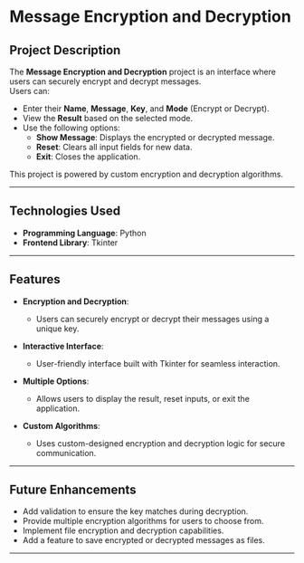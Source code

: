 # **Message Encryption and Decryption**

## **Project Description**  
The **Message Encryption and Decryption** project is an interface where users can securely encrypt and decrypt messages.  
Users can:  
- Enter their **Name**, **Message**, **Key**, and **Mode** (Encrypt or Decrypt).  
- View the **Result** based on the selected mode.  
- Use the following options:  
  - **Show Message**: Displays the encrypted or decrypted message.  
  - **Reset**: Clears all input fields for new data.  
  - **Exit**: Closes the application.  

This project is powered by custom encryption and decryption algorithms.  

---

## **Technologies Used**  
- **Programming Language**: Python  
- **Frontend Library**: Tkinter  

---

## **Features**  
- **Encryption and Decryption**:  
  - Users can securely encrypt or decrypt their messages using a unique key.  

- **Interactive Interface**:  
  - User-friendly interface built with Tkinter for seamless interaction.  

- **Multiple Options**:  
  - Allows users to display the result, reset inputs, or exit the application.  

- **Custom Algorithms**:  
  - Uses custom-designed encryption and decryption logic for secure communication.  

---

## **Future Enhancements**  
- Add validation to ensure the key matches during decryption.  
- Provide multiple encryption algorithms for users to choose from.  
- Implement file encryption and decryption capabilities.  
- Add a feature to save encrypted or decrypted messages as files.  

---
